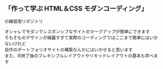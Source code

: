 ## 「作って学ぶ HTML＆CSS モダンコーディング」
の練習用リポジトリ  

オシャレでモダンでレスポンシブなサイトのマークアップが簡単にできます  
そもそものデザインが綺麗すぎて実際のコーディングではここまで簡単にはいかないけれど  
自作のポートフォリオサイトの構築なんかにはいかせると思います  
また、IE終了後のフレキシブルレイアウトやリキッドレイアウトの基本も学べます
